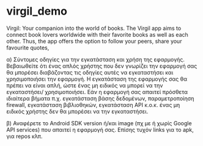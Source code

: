 # virgil_demo

Virgil: Your companion into the world of books.
The Virgil app aims to connect book lovers worldwide with their favorite books as well as each other. Thus, the app offers the option to follow your peers, share your favourite quotes, 

α) Σύντομες οδηγίες για την εγκατάσταση και χρήση της εφαρμογής. Βεβαιωθείτε ότι ένας απλός χρήστης που δεν γνωρίζει την εφαρμογή σας θα μπορέσει διαβάζοντας τις οδηγίες αυτές να εγκαταστήσει και χρησιμοποιήσει την εφαρμογή. Η εγκατάσταση της εφαρμογής σας θα πρέπει να είναι απλή, ώστε ένας μη ειδικός να μπορεί να την εγκαταστήσει/ χρησιμοποιήσει. Εάν η εφαρμογή σας απαιτεί πρόσθετα ιδιαίτερα βήματα π.χ. εγκατάσταση βάσης δεδομένων, παραμετροποίηση firewall, εγκατάσταση βιβλιοθηκών, εγκατάσταση API κ.ο.κ. ένας μη ειδικός χρήστης δεν θα μπορέσει να την εγκαταστήσει.

β) Αναφέρετε το Android SDK version ή/και image (πχ με ή χωρίς Google API services) που απαιτεί η εφαρμογή σας. Επίσης τυχόν links για το apk, για repos κλπ.
